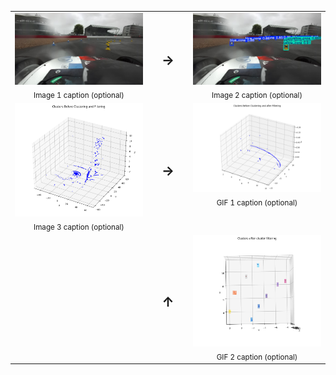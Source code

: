 <!-- Two columns with an arrows column between them. Works on GitHub. -->
<div align="center">
  <table width="960" cellpadding="6" cellspacing="0">
    <tr>
      <!-- LEFT 1 -->
      <td width="430" valign="top" align="center">
        <img src="ImgRaw.png" alt="Image 1" width="100%">
        <div><sub>Image 1 caption (optional)</sub></div>
      </td>
      <!-- ARROW -->
      <td width="100" align="center" valign="middle"><h2>&rarr;</h2></td>
      <!-- RIGHT 1 -->
      <td width="430" valign="top" align="center">
        <img src="ImgBoxes.jpg" alt="Image 2" width="100%">
        <div><sub>Image 2 caption (optional)</sub></div>
      </td>
    </tr>
    <tr>
      <!-- LEFT 2 -->
      <td width="430" valign="top" align="center">
        <img src="LidarRawData.png" alt="Image 3" width="100%">
        <div><sub>Image 3 caption (optional)</sub></div>
      </td>
      <!-- ARROW -->
      <td width="100" align="center" valign="middle"><h2>&rarr;</h2></td>
      <!-- RIGHT 2 -->
      <td width="430" valign="top" align="center">
        <img src="LidarPipeline.gif" alt="GIF 1" width="100%">
        <div><sub>GIF 1 caption (optional)</sub></div>
      </td>
    </tr>
    <tr>
      <!-- LEFT 3 (empty to keep total at 5 items) -->
      <td width="430" valign="top" align="center"></td>
      <!-- ARROW (up or right—your call) -->
      <td width="100" align="center" valign="middle"><h2>&uarr;</h2></td>
      <!-- RIGHT 3 -->
      <td width="430" valign="top" align="center">
        <img src="EdgesPipeline.gif" alt="GIF 2" width="100%">
        <div><sub>GIF 2 caption (optional)</sub></div>
      </td>
    </tr>
  </table>
</div>
